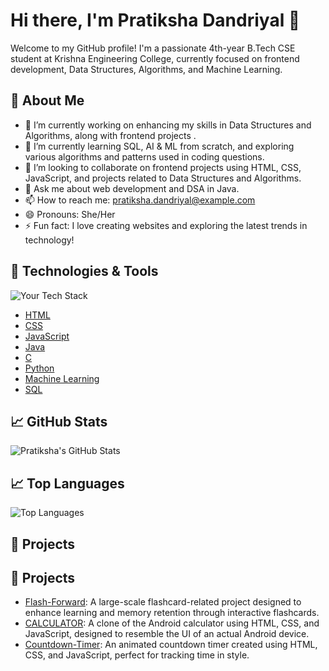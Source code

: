 # Hi there, I'm Pratiksha Dandriyal 👋

Welcome to my GitHub profile! I'm a passionate 4th-year B.Tech CSE student at Krishna Engineering College, currently focused on frontend development, Data Structures, Algorithms, and Machine Learning.

## 🚀 About Me

- 🔭 I’m currently working on enhancing my skills in Data Structures and Algorithms, along with frontend projects .
- 🌱 I’m currently learning SQL, AI & ML from scratch, and exploring various algorithms and patterns used in coding questions.
- 👯 I’m looking to collaborate on frontend projects using HTML, CSS, JavaScript, and projects related to Data Structures and Algorithms.
- 💬 Ask me about web development and DSA in Java.
- 📫 How to reach me: pratiksha.dandriyal@example.com
- 😄 Pronouns: She/Her
- ⚡ Fun fact: I love creating websites and exploring the latest trends in technology!

## 🔧 Technologies & Tools

![Your Tech Stack](https://img.shields.io/badge/Tech-Stack-blue)

- [HTML](https://developer.mozilla.org/en-US/docs/Web/HTML)
- [CSS](https://developer.mozilla.org/en-US/docs/Web/CSS)
- [JavaScript](https://developer.mozilla.org/en-US/docs/Web/JavaScript)
- [Java](https://www.java.com/en/)
- [C](https://en.wikipedia.org/wiki/C_(programming_language))
- [Python](https://www.python.org/)
- [Machine Learning](https://en.wikipedia.org/wiki/Machine_learning)
- [SQL](https://www.mysql.com/)

## 📈 GitHub Stats

![Pratiksha's GitHub Stats](https://github-readme-stats.vercel.app/api?username=pratikshadandriyal&show_icons=true&count_private=true&hide=prs&theme=radical)

## 📈 Top Languages

![Top Languages](https://github-readme-stats.vercel.app/api/top-langs/?username=pratikshadandriyal&layout=compact&theme=radical)

## 🎨 Projects

## 🎨 Projects

- [Flash-Forward](https://github.com/pratikshadandriyal/Flash-Forward): A large-scale flashcard-related project designed to enhance learning and memory retention through interactive flashcards.
- [CALCULATOR](https://github.com/pratikshadandriyal/CALCULATOR): A clone of the Android calculator using HTML, CSS, and JavaScript, designed to resemble the UI of an actual Android device.
- [Countdown-Timer](https://github.com/pratikshadandriyal/Countdown-Timer): An animated countdown timer created using HTML, CSS, and JavaScript, perfect for tracking time in style.





